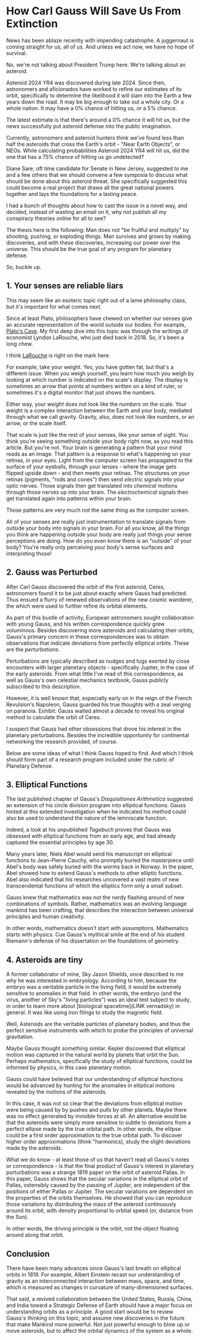 How Carl Gauss Will Save Us From Extinction
===========================================

News has been ablaze recently with impending catastrophe.  A juggernaut is coming straight for us, all of us.  And unless we act now, we have no hope of survival.

No, we're not talking about President Trump here.  We're talking about an asteroid.

Asteroid 2024 YR4 was discovered during late 2024.  Since then, astronomers and aficionados have worked to refine our estimates of its orbit, specifically to determine the likelihood it will slam into the Earth a few years down the road.  It may be big enough to take out a whole city.  Or a whole nation.  It may have a 0% chance of hitting us, or a 5% chance.

The latest estimate is that there's around a 0% chance it will hit us, but the news successfully put asteroid defense into the public imagination.

Currently, astronomers and asteroid hunters think we've found less than half the asteroids that cross the Earth's orbit - "Near Earth Objects", or NEOs.  While calculating probabilities Asteroid 2024 YR4 will hit us, did the one that has a 75% chance of hitting us go undetected?

Diane Sare, oft time candidate for Senate in New Jersey, suggested to me and a few others that we should convene a few symposia to discuss what should be done about this asteroid threat.  She specifically suggested this could become a real project that draws all the great national powers together and lays the foundations for a lasting peace.

I had a bunch of thoughts about how to cast the issue in a novel way, and decided, instead of wasting an email on it, why not publish all my conspiracy theories online for all to see?

The thesis here is the following:  Man does not "be fruitful and multiply" by shooting, pushing, or exploding things.  Man survives and grows by making discoveries, and with these discoveries, increasing our power over the universe.  This should be the true goal of any program for planetary defense.

So, buckle up.

## 1. Your senses are reliable liars

This may seem like an esoteric topic right out of a lame philosophy class, but it's important for what comes next.

Since at least Plato, philosophers have chewed on whether our senses give an accurate representation of the world outside our bodies.  For example, [Plato's Cave](LINK).  My first deep dive into this topic was through the writings of economist Lyndon LaRouche, who just died back in 2018.  So, it's been a long chew.

I think [LaRouche](https://larouchepub.com/eiw/public/2003/eirv30n27-20030711/eirv30n27-20030711_016-science_for_teachers_visualizing-lar.pdf) is right on the mark here.

For example, take your weight.  Yes, you have gotten fat, but that's a different issue.  When you weigh yourself, you learn how much you weigh by looking at which number is indicated on the scale's display.  The display is sometimes an arrow that points at numbers written on a kind of ruler, or sometimes it's a digital monitor that just shows the numbers.

Either way, your _weight_ does not look like the _numbers_ on the scale.  Your weight is a complex interaction between the Earth and your body, mediated through what we call gravity.  Gravity, also, does not look like numbers, or an arrow, or the scale itself.

That scale is just like the rest of your senses, like your sense of sight.  You think you're seeing something outside your body right now, as you read this article.  But you're not.  Your brain is generating a pattern that your mind reads as an image.  That pattern is a response to what's happening on your retinas, in your eyes.  Light from the computer screen has propagated to the surface of your eyeballs, through your lenses - where the image gets flipped upside down - and then meets your retinas.  The structures on your retinas (pigments, "rods and cones") then send _electric_ signals into your optic nerves.  Those signals then get translated into _chemical_ motions through those nerves up into your brain.  The _electrochemical_ signals then get translated again into patterns within your brain.

Those patterns are very much _not_ the same thing as the computer screen.

All of your senses are really just instrumentation to translate signals from outside your body into signals in your brain.  For all you know, all the things you think are happening outside your body are really just things your sense perceptions are doing.  How do you even know there _is_ an "outside" of your body?  You're really only perceiving your body's sense surfaces and interpreting those!

## 2. Gauss was Perturbed

After Carl Gauss discovered the orbit of the first asteroid, Ceres, astronomers found it to be just about exactly where Gauss had predicted.  Thus ensued a flurry of renewed observations of the new cosmic wanderer, the which were used to further refine its orbital elements.

As part of this bustle of activity, European astronomers sought collaboration with young Gauss, and his written correspondence quickly grew voluminous.  Besides discovering more asteroids and calculating their orbits, Gauss's primary concern in these correspondences was to obtain observations that indicate deviations from perfectly elliptical orbits.  These are the _perturbations_.

Perturbations are typically described as nudges and tugs exerted by close encounters with larger planetary objects - specifically Jupiter, in the case of the early asteroids.  From what little I've read of this correspondence, as well as Gauss's own celestial mechanics textbook, Gauss publicly subscribed to this description.

However, it is well known that, especially early on in the reign of the French Revulsion's Napoleon, Gauss guarded his true thoughts with a zeal verging on paranoia.  Exhibit: Gauss waited almost a decade to reveal his original method to calculate the orbit of Ceres.

I suspect that Gauss had other obsessions that drove his interest in the planetary perturbations.  Besides the incredible opportunity for continental networking the research provided, of course.

Below are some ideas of what I think Gauss hoped to find.  And which I think should form part of a research program included under the rubric of Planetary Defense.

## 3. Elliptical Functions

The last published chapter of Gauss's _Disquisitiones Arithmetica_ suggested an extension of his circle division program into elliptical functions.  Gauss hinted at this extended investigation when he indicated his method could also be used to understand the nature of the lemniscate function.

Indeed, a look at his unpublished _Tagebuch_ proves that Gauss was obsessed with elliptical functions from an early age, and had already captured the essential principles by age 30.

Many years later, Niels Abel would send his manuscript on elliptical functions to Jean-Pierre Cauchy, who promptly buried the masterpiece until Abel's body was safely buried with the worms back in Norway.  In the paper, Abel showed how to extend Gauss's methods to other elliptic functions.  Abel also indicated that his researches uncovered a vast realm of new transcendental functions of which the elliptics form only a small subset.

Gauss knew that mathematics was not the nerdy flashing around of new combinations of symbols.  Rather, mathematics was an evolving language mankind has been crafting, that describes the interaction between universal principles and human creativity.

In other words, mathematics doesn't start with assumptions.  Mathematics starts with physics.  Cue Gauss's mythical smile at the end of his student Riemann's defense of his dissertation on the foundations of geometry.

## 4. Asteroids are tiny

A former collaborator of mine, Sky Jason Shields, once described to me why he was interested in embryology.  According to him, because the embryo was a veritable particle in the living field, it would be extremely sensitive to anomalies in that field.  In other words, the embryo (and the virus, another of Sky's "living particles") was an ideal test subject to study, in order to learn more about [biological spacetime](LINK vernadsky) in general.  It was like using iron filings to study the magnetic field.

Well, Asteroids are the veritable particles of planetary bodies, and thus the perfect sensitive instruments with which to probe the principles of universal gravitation.

Maybe Gauss thought something similar.  Kepler discovered that elliptical motion was captured in the natural world by planets that orbit the Sun.  Perhaps mathematics, specifically the study of elliptical functions, could be informed by physics, in this case planetary motion.

Gauss could have believed that our understanding of elliptical functions would be advanced by hunting for the anomalies in elliptical motions revealed by the motions of the asteroids.

In this case, it was not so clear that the deviations from elliptical motion were being caused by by pushes and pulls by other planets.  Maybe there was no effect generated by invisible forces at all.  An alternative would be that the asteroids were simply more sensitive to subtle to deviations from a perfect ellipse made by the true orbital path.  In other words, the ellipse could be a first order approximation to the true orbital path.  To discover higher order approximations (think "harmonics), study the slight deviations made by the asteroids.

What we do know - at least those of us that haven't read all Gauss's notes or correspondence - is that the final product of Gauss's interest in planetary purturbations was a strange 1819 paper on the orbit of asteroid Pallas.  In this paper, Gauss shows that the secular variations in the elliptical orbit of Pallas, ostensibly caused by the passing of Jupiter, are independent of the positions of either Pallas or Jupiter.  The secular varations are dependent on the properties of the orbits themselves.  He showed that you can reproduce those variations by distributing the mass of the asteroid continuously around its orbit, with density proportional to orbital speed (or, distance from the Sun).

In other words, the driving principle is the orbit, not the object floating around along that orbit.

## Conclusion

There have been many advances since Gauss's last breath on elliptical orbits in 1819.  For example, Albert Einstein recast our understanding of gravity as an interconnected interaction between mass, space, and time, which is measured as changes in curvature of many-dimensioned surfaces.

That said, a revived collaboration between the United States, Russia, China, and India toward a Strategic Defense of Earth should have a major focus on understanding orbits as a principle.  A good start would be to review Gauss's thinking on this topic, and assume new discoveries in the future that make Mankind more powerful.  Not just powerful enough to blow up or move asteroids, but to affect the orbital dynamics of the system as a whole.


